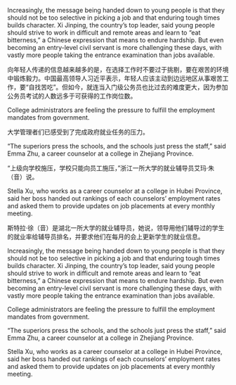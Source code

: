 

Increasingly, the message being handed down to young people is that they should not be too selective in picking a job and that enduring tough times builds character. Xi Jinping, the country’s top leader, said young people should strive to work in difficult and remote areas and learn to “eat bitterness,” a Chinese expression that means to endure hardship. But even becoming an entry-level civil servant is more challenging these days, with vastly more people taking the entrance examination than jobs available.

向年轻人传递的信息越来越多的是，在选择工作时不要过于挑剔，要在艰苦的环境中锻炼毅力。中国最高领导人习近平表示，年轻人应该主动到边远地区从事艰苦工作，要“自找苦吃”。但如今，就连当入门级公务员也比过去的难度更大，因为参加公务员考试的人数远多于可获得的工作岗位数。

College administrators are feeling the pressure to fulfill the employment mandates from government.

大学管理者们已感受到了完成政府就业任务的压力。

“The superiors press the schools, and the schools just press the staff,” said Emma Zhu, a career counselor at a college in Zhejiang Province.

“上级向学校施压，学校只能向员工施压，”浙江一所大学的就业辅导员艾玛·朱（音）说。

Stella Xu, who works as a career counselor at a college in Hubei Province, said her boss handed out rankings of each counselors’ employment rates and asked them to provide updates on job placements at every monthly meeting.

斯特拉·徐（音）是湖北一所大学的就业辅导员，她说，领导用他们辅导过的学生的就业率给辅导员排名，并要求他们在每月的会上更新学生的就业信息。

Increasingly, the message being handed down to young people is that they should not be too selective in picking a job and that enduring tough times builds character. Xi Jinping, the country’s top leader, said young people should strive to work in difficult and remote areas and learn to “eat bitterness,” a Chinese expression that means to endure hardship. But even becoming an entry-level civil servant is more challenging these days, with vastly more people taking the entrance examination than jobs available.

College administrators are feeling the pressure to fulfill the employment mandates from government.

“The superiors press the schools, and the schools just press the staff,” said Emma Zhu, a career counselor at a college in Zhejiang Province.

Stella Xu, who works as a career counselor at a college in Hubei Province, said her boss handed out rankings of each counselors’ employment rates and asked them to provide updates on job placements at every monthly meeting.